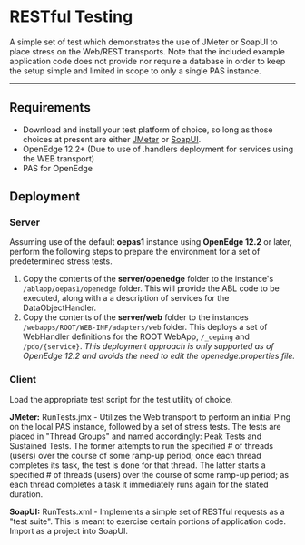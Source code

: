 # RESTful Testing #

A simple set of test which demonstrates the use of JMeter or SoapUI to place stress on the Web/REST transports. Note that the included example application code does not provide nor require a database in order to keep the setup simple and limited in scope to only a single PAS instance.

----------

## Requirements ##

- Download and install your test platform of choice, so long as those choices at present are either [JMeter](https://jmeter.apache.org/download_jmeter.cgi) or [SoapUI](https://www.soapui.org/downloads/soapui/).
- OpenEdge 12.2+ (Due to use of .handlers deployment for services using the WEB transport)
- PAS for OpenEdge

## Deployment ##

### Server ###

Assuming use of the default **oepas1** instance using **OpenEdge 12.2** or later, perform the following steps to prepare the environment for a set of predetermined stress tests.

1. Copy the contents of the **server/openedge** folder to the instance's `/ablapp/oepas1/openedge` folder. This will provide the ABL code to be executed, along with a a description of services for the DataObjectHandler.
2. Copy the contents of the **server/web** folder to the instances `/webapps/ROOT/WEB-INF/adapters/web` folder. This deploys a set of WebHandler definitions for the ROOT WebApp, `/_oeping` and `/pdo/{service}`. *This deployment approach is only supported as of OpenEdge 12.2 and avoids the need to edit the openedge.properties file.*

### Client ###

Load the appropriate test script for the test utility of choice.

**JMeter:** RunTests.jmx - Utilizes the Web transport to perform an initial Ping on the local PAS instance, followed by a set of stress tests. The tests are placed in "Thread Groups" and named accordingly: Peak Tests and Sustained Tests. The former attempts to run the specified # of threads (users) over the course of some ramp-up period; once each thread completes its task, the test is done for that thread. The latter starts a specified # of threads (users) over the course of some ramp-up period; as each thread completes a task it immediately runs again for the stated duration.

**SoapUI:** RunTests.xml - Implements a simple set of RESTful requests as a "test suite". This is meant to exercise certain portions of application code. Import as a project into SoapUI.